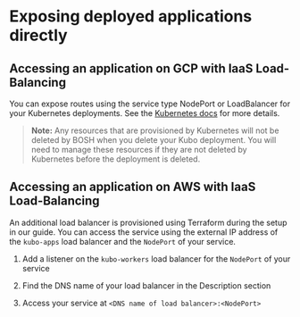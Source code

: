 # Exposing deployed applications directly

## Accessing an application on GCP with IaaS Load-Balancing

You can expose routes using the service type NodePort or LoadBalancer for your Kubernetes deployments. See the [Kubernetes docs](https://kubernetes.io/docs/tutorials/kubernetes-basics/expose-intro/) for more details.

> **Note:** Any resources that are provisioned by Kubernetes will not be deleted by BOSH when you delete your Kubo deployment. You will need to manage these resources if they are not deleted by Kubernetes before the deployment is deleted.

## Accessing an application on AWS with IaaS Load-Balancing

An additional load balancer is provisioned using Terraform during the setup in our guide.
You can access the service using the external IP address of the  `kubo-apps` load
balancer and the `NodePort` of your service.

1. Add a listener on the `kubo-workers` load balancer for the `NodePort` of your service

1. Find the DNS name of your load balancer in the Description section

1. Access your service at `<DNS name of load balancer>:<NodePort>`
